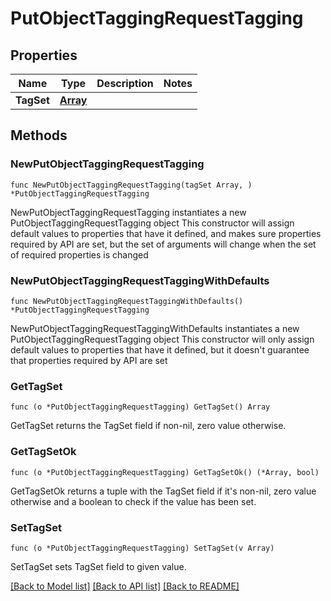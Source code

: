 # PutObjectTaggingRequestTagging

## Properties

Name | Type | Description | Notes
------------ | ------------- | ------------- | -------------
**TagSet** | [**Array**](array.md) |  | 

## Methods

### NewPutObjectTaggingRequestTagging

`func NewPutObjectTaggingRequestTagging(tagSet Array, ) *PutObjectTaggingRequestTagging`

NewPutObjectTaggingRequestTagging instantiates a new PutObjectTaggingRequestTagging object
This constructor will assign default values to properties that have it defined,
and makes sure properties required by API are set, but the set of arguments
will change when the set of required properties is changed

### NewPutObjectTaggingRequestTaggingWithDefaults

`func NewPutObjectTaggingRequestTaggingWithDefaults() *PutObjectTaggingRequestTagging`

NewPutObjectTaggingRequestTaggingWithDefaults instantiates a new PutObjectTaggingRequestTagging object
This constructor will only assign default values to properties that have it defined,
but it doesn't guarantee that properties required by API are set

### GetTagSet

`func (o *PutObjectTaggingRequestTagging) GetTagSet() Array`

GetTagSet returns the TagSet field if non-nil, zero value otherwise.

### GetTagSetOk

`func (o *PutObjectTaggingRequestTagging) GetTagSetOk() (*Array, bool)`

GetTagSetOk returns a tuple with the TagSet field if it's non-nil, zero value otherwise
and a boolean to check if the value has been set.

### SetTagSet

`func (o *PutObjectTaggingRequestTagging) SetTagSet(v Array)`

SetTagSet sets TagSet field to given value.



[[Back to Model list]](../README.md#documentation-for-models) [[Back to API list]](../README.md#documentation-for-api-endpoints) [[Back to README]](../README.md)


